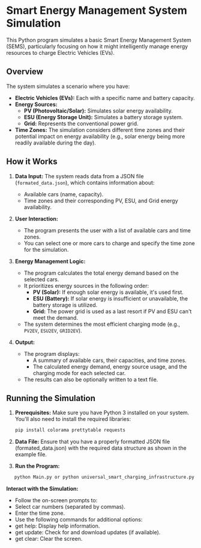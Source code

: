 # Smart Energy Management System Simulation

This Python program simulates a basic Smart Energy Management System (SEMS), particularly focusing on how it might intelligently manage energy resources to charge Electric Vehicles (EVs).

## Overview

The system simulates a scenario where you have:

- **Electric Vehicles (EVs):**  Each with a specific name and battery capacity.
- **Energy Sources:**
    - **PV (Photovoltaic/Solar):**  Simulates solar energy availability.
    - **ESU (Energy Storage Unit):** Simulates a battery storage system.
    - **Grid:** Represents the conventional power grid.
- **Time Zones:**  The simulation considers different time zones and their potential impact on energy availability (e.g., solar energy being more readily available during the day).

## How it Works

1. **Data Input:** The system reads data from a JSON file (`formated_data.json`), which contains information about:
   - Available cars (name, capacity).
   - Time zones and their corresponding PV, ESU, and Grid energy availability.

2. **User Interaction:**
   - The program presents the user with a list of available cars and time zones.
   - You can select one or more cars to charge and specify the time zone for the simulation.

3. **Energy Management Logic:**
   - The program calculates the total energy demand based on the selected cars.
   - It prioritizes energy sources in the following order:
      - **PV (Solar):** If enough solar energy is available, it's used first.
      - **ESU (Battery):** If solar energy is insufficient or unavailable, the battery storage is utilized.
      - **Grid:**  The power grid is used as a last resort if PV and ESU can't meet the demand.
   - The system determines the most efficient charging mode (e.g., `PV2EV`, `ESU2EV`, `GRID2EV`).

4. **Output:**
   - The program displays:
      - A summary of available cars, their capacities, and time zones.
      - The calculated energy demand, energy source usage, and the charging mode for each selected car. 
   - The results can also be optionally written to a text file.

## Running the Simulation

1. **Prerequisites:** Make sure you have Python 3 installed on your system. You'll also need to install the required libraries:
   ```bash
   pip install colorama prettytable requests

2. **Data File:** Ensure that you have a properly formatted JSON file (formated_data.json) with the required data structure as shown in the example file.

3. **Run the Program:**
```bash 
   python Main.py or python universal_smart_charging_infrastructure.py
   ```

**Interact with the Simulation:**
   - Follow the on-screen prompts to:
   - Select car numbers (separated by commas).
   - Enter the time zone.
   - Use the following commands for additional options:
   - get help: Display help information.
   - get update: Check for and download updates (if available).
   - get clear: Clear the screen.

